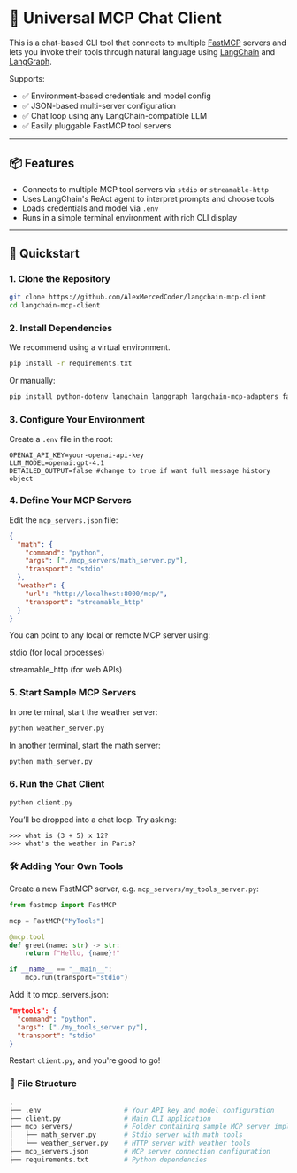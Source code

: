 # 🧠 Universal MCP Chat Client

This is a chat-based CLI tool that connects to multiple [FastMCP](https://gofastmcp.com) servers and lets you invoke their tools through natural language using [LangChain](https://python.langchain.com/) and [LangGraph](https://www.langgraph.dev/).

Supports:
- ✅ Environment-based credentials and model config
- ✅ JSON-based multi-server configuration
- ✅ Chat loop using any LangChain-compatible LLM
- ✅ Easily pluggable FastMCP tool servers

---

## 📦 Features

- Connects to multiple MCP tool servers via `stdio` or `streamable-http`
- Uses LangChain's ReAct agent to interpret prompts and choose tools
- Loads credentials and model via `.env`
- Runs in a simple terminal environment with rich CLI display

---

## 🚀 Quickstart

### 1. Clone the Repository

```bash
git clone https://github.com/AlexMercedCoder/langchain-mcp-client
cd langchain-mcp-client
```

### 2. Install Dependencies
We recommend using a virtual environment.

```bash
pip install -r requirements.txt
```

Or manually:

```bash
pip install python-dotenv langchain langgraph langchain-mcp-adapters fastmcp openai rich langchain-openai
```

### 3. Configure Your Environment
Create a `.env` file in the root:

```env
OPENAI_API_KEY=your-openai-api-key
LLM_MODEL=openai:gpt-4.1
DETAILED_OUTPUT=false #change to true if want full message history object
```

### 4. Define Your MCP Servers
Edit the `mcp_servers.json` file:

```json
{
  "math": {
    "command": "python",
    "args": ["./mcp_servers/math_server.py"],
    "transport": "stdio"
  },
  "weather": {
    "url": "http://localhost:8000/mcp/",
    "transport": "streamable_http"
  }
}
```
You can point to any local or remote MCP server using:

stdio (for local processes)

streamable_http (for web APIs)

### 5. Start Sample MCP Servers
In one terminal, start the weather server:

```bash
python weather_server.py
```

In another terminal, start the math server:

```bash
python math_server.py
```

### 6. Run the Chat Client

```bash
python client.py
```

You’ll be dropped into a chat loop. Try asking:

```python-repl
>>> what is (3 + 5) x 12?
>>> what's the weather in Paris?
```

### 🛠 Adding Your Own Tools
Create a new FastMCP server, e.g. `mcp_servers/my_tools_server.py`:

```python
from fastmcp import FastMCP

mcp = FastMCP("MyTools")

@mcp.tool
def greet(name: str) -> str:
    return f"Hello, {name}!"

if __name__ == "__main__":
    mcp.run(transport="stdio")
```

Add it to mcp_servers.json:

```json
"mytools": {
  "command": "python",
  "args": ["./my_tools_server.py"],
  "transport": "stdio"
}
```

Restart `client.py`, and you're good to go!

### 📁 File Structure
```graphql
.
├── .env                     # Your API key and model configuration
├── client.py                # Main CLI application
├── mcp_servers/             # Folder containing sample MCP server implementations
│   ├── math_server.py       # Stdio server with math tools
│   └── weather_server.py    # HTTP server with weather tools
├── mcp_servers.json         # MCP server connection configuration
├── requirements.txt         # Python dependencies
```